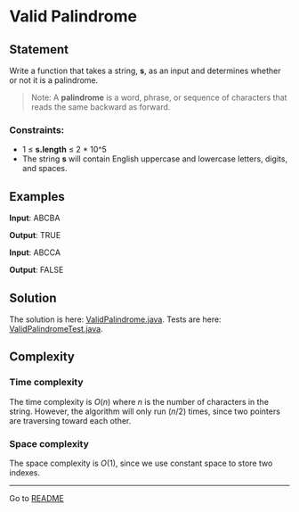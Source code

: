 # Valid Palindrome

## Statement

Write a function that takes a string, **s**, as an input and determines whether or not it is a palindrome.

> Note: A **palindrome** is a word, phrase, or sequence of characters that reads the same backward as forward.

### Constraints:

- 1 ≤ **s.length** ≤ 2 * 10^5
- The string **s** will contain English uppercase and lowercase letters, digits, and spaces.

## Examples

**Input**: ABCBA

**Output**: TRUE

**Input**: ABCCA

**Output**: FALSE

## Solution

The solution is here: [ValidPalindrome.java](../../src/main/java/com/github/akarazhev/challenge/twopointers/ValidPalindrome.java "ValidPalindrome.java").
Tests are here: [ValidPalindromeTest.java](../../src/test/java/com/github/akarazhev/challenge/twopointers/ValidPalindromeTest.java "ValidPalindromeTest.java").

## Complexity

### Time complexity

The time complexity is _O_(_n_) where _n_ is the number of characters in the string. However, the algorithm will only run
(_n_/2) times, since two pointers are traversing toward each other.

### Space complexity

The space complexity is _O_(1), since we use constant space to store two indexes.

<hr>

Go to [README](../../README.md "README.me")